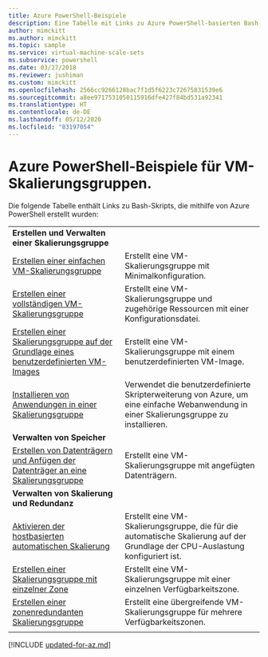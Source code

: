 ```yaml
---
title: Azure PowerShell-Beispiele
description: Eine Tabelle mit Links zu Azure PowerShell-basierten Bash-Beispielskripts (etwa zum Erstellen und Verwalten einer Skalierungsgruppe)
author: mimckitt
ms.author: mimckitt
ms.topic: sample
ms.service: virtual-machine-scale-sets
ms.subservice: powershell
ms.date: 03/27/2018
ms.reviewer: jushiman
ms.custom: mimckitt
ms.openlocfilehash: 2566cc9266128bac7f1d5f6223c72675831539e6
ms.sourcegitcommit: a8ee9717531050115916dfe427f84bd531a92341
ms.translationtype: HT
ms.contentlocale: de-DE
ms.lasthandoff: 05/12/2020
ms.locfileid: "83197054"
---
```

# <a name="azure-powershell-samples-for-virtual-machine-scale-sets"></a>Azure PowerShell-Beispiele für VM-Skalierungsgruppen.

Die folgende Tabelle enthält Links zu Bash-Skripts, die mithilfe von Azure PowerShell erstellt wurden:

| | |
|---|---|
|**Erstellen und Verwalten einer Skalierungsgruppe**||
| [Erstellen einer einfachen VM-Skalierungsgruppe](scripts/powershell-sample-create-simple-scale-set.md?toc=%2fpowershell%2fazure%2ftoc.json) | Erstellt eine VM-Skalierungsgruppe mit Minimalkonfiguration. |
| [Erstellen einer vollständigen VM-Skalierungsgruppe](scripts/powershell-sample-create-complete-scale-set.md?toc=%2fpowershell%2fazure%2ftoc.json) | Erstellt eine VM-Skalierungsgruppe und zugehörige Ressourcen mit einer Konfigurationsdatei. |
| [Erstellen einer Skalierungsgruppe auf der Grundlage eines benutzerdefinierten VM-Images](scripts/powershell-sample-create-scale-set-from-custom-image.md?toc=%2fpowershell%2fmodule%2ftoc.json) | Erstellt eine VM-Skalierungsgruppe mit einem benutzerdefinierten VM-Image. |
| [Installieren von Anwendungen in einer Skalierungsgruppe](scripts/powershell-sample-install-apps.md?toc=%2fpowershell%2fmodule%2ftoc.json) | Verwendet die benutzerdefinierte Skripterweiterung von Azure, um eine einfache Webanwendung in einer Skalierungsgruppe zu installieren. |
|**Verwalten von Speicher**||
| [Erstellen von Datenträgern und Anfügen der Datenträger an eine Skalierungsgruppe](scripts/powershell-sample-attach-disks.md?toc=%2fpowershell%2fmodule%2ftoc.json) | Erstellt eine VM-Skalierungsgruppe mit angefügten Datenträgern. |
|**Verwalten von Skalierung und Redundanz**||
| [Aktivieren der hostbasierten automatischen Skalierung](scripts/powershell-sample-enable-autoscale.md?toc=%2fpowershell%2fazure%2ftoc.json) | Erstellt eine VM-Skalierungsgruppe, die für die automatische Skalierung auf der Grundlage der CPU-Auslastung konfiguriert ist. |
| [Erstellen einer Skalierungsgruppe mit einzelner Zone](scripts/powershell-sample-single-availability-zone-scale-set.md?toc=%2fpowershell%2fazure%2ftoc.json) | Erstellt eine VM-Skalierungsgruppe mit einer einzelnen Verfügbarkeitszone. |
| [Erstellen einer zonenredundanten Skalierungsgruppe](scripts/powershell-sample-zone-redundant-scale-set.md?toc=%2fpowershell%2fazure%2ftoc.json) | Erstellt eine übergreifende VM-Skalierungsgruppe für mehrere Verfügbarkeitszonen. |
| | |


[!INCLUDE [updated-for-az.md](../../includes/updated-for-az.md)]    
